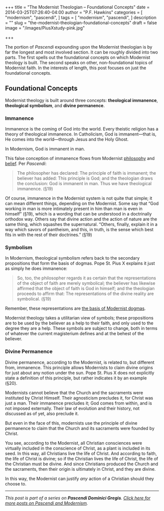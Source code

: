 +++
title = "The Modernist Theologian – Foundational Concepts"
date = 2014-03-25T07:26:40-04:00
author = "P.F. Hawkins"
categories = [
  "modernism",
  "pascendi",
]
tags = [
  "modernism",
  "pascendi",
]
description = ""
slug = "the-modernist-theologian-foundational-concepts"
draft = false
image = "/images/PiusXstudy-pink.jpg"

+++

The portion of *Pascendi* expounding upon the Modernist theologian is by far the longest and most involved section. It can be roughly divided into two parts. The first spells out the foundational concepts on which Modernist theology is built. The second speaks on other, non-foundational topics of Modernist faith. In the interests of length, this post focuses on just the foundational concepts.
 
## Foundational Concepts

Modernist theology is built around three concepts: **theological immanence**, **theological symbolism**, and **divine permanence**.

### Immanence

Immanence is the coming of God into the world. Every theistic religion has a theory of theological immanence. In Catholicism, God is immanent—that is, He comes into the world—through Jesus and the Holy Ghost.

In Modernism, God is immanent in man.

This false conception of immanence flows from Modernist [philosophy](http://theoldevangelization.com/the-modernist-philosopher/) and [belief](http://theoldevangelization.com/the-modernist-believer/). Per *Pascendi*:

> The philosopher has declared: The principle of faith is immanent; the believer has added: This principle is God; and the theologian draws the conclusion: God is immanent in man. Thus we have theological immanence. (§19)

Of course, immanence in the Modernist system is not quite that simple; it can mean different things, depending on the Modernist. Some say that “God working in man is more intimately present in him than man is even in himself” (§19), which is a wording that can be understood in a doctrinally orthodox way. Others say that divine action and the action of nature are the same thing, which squashes the supernatural. “Others, finally, explain it in a way which savors of pantheism, and this, in truth, is the sense which best fits in with the rest of their doctrines.” (§19)

### Symbolism

In Modernism, theological symbolism refers back to the secondary propositions that form the basis of dogmas. Pope St. Pius X explains it just as simply he does immanence:

> So, too, the philosopher regards it as certain that the representations of the object of faith are merely symbolical; the believer has likewise affirmed that the object of faith is God in himself; and the theologian proceeds to affirm that: The representations of the divine reality are symbolical. (§19)

Remember, these representations are [the basis of Modernist dogmas](http://theoldevangelization.com/the-modernist-philosopher/).

Modernist theology takes a utilitarian view of symbols; these propositions are to be used by the believer as a help to their faith, and only used to the degree they are a help. These symbols are subject to change, both in terms of whatever the current magisterium defines and at the behest of the believer.

### Divine Permanence

Divine permanence, according to the Modernist, is related to, but different from, immanence. This principle allows Modernists to claim divine origins for just about any notion under the sun. Pope St. Pius X does not explicitly state a definition of this principle, but rather indicates it by an example (§20).

Modernists cannot believe that the Church and the sacraments were instituted by Christ Himself. Their agnosticism precludes it, for Christ was just a man. Their immanence precludes it; God comes from within, and is not imposed externally. Their law of evolution and their history, not discussed as of yet, also preclude it.

But even in the face of this, modernists use the principle of divine permanence to claim that the Church and its sacraments were founded by Christ. 

You see, according to the Modernist, all Christian consciences were virtually included in the conscience of Christ, as a plant is included in its seed. In this way, all Christians live the life of Christ. And according to faith, the life of Christ is divine; so if the Christian lives the life of Christ, the life of the Christian must be divine. And since Christians produced the Church and the sacraments, then their origin is ultimately in Christ, and they are divine.

In this way, the Modernist can justify *any* action of a Christian should they choose to.

*** 

*This post is part of a series on **Pascendi Dominici Gregis**. [Click here for more posts on Pascendi and Modernism](http://theoldevangelization.com/pascendi-series/).*
